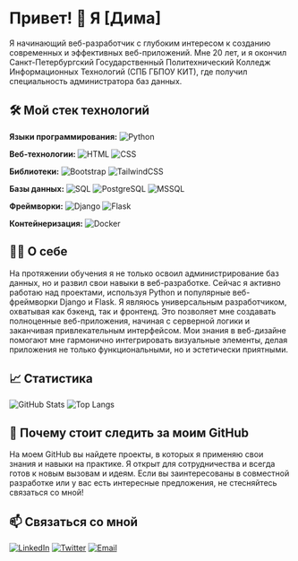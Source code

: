 # Привет! 👋 Я [Дима]

Я начинающий веб-разработчик с глубоким интересом к созданию современных и эффективных веб-приложений. Мне 20 лет, и я окончил Санкт-Петербургский Государственный Политехнический Колледж Информационных Технологий (СПБ ГБПОУ КИТ), где получил специальность администратора баз данных.

## 🛠️ Мой стек технологий

**Языки программирования:**
![Python](https://img.shields.io/badge/Python-3776AB?style=for-the-badge&logo=python&logoColor=white)

**Веб-технологии:**
![HTML](https://img.shields.io/badge/HTML5-E34F26?style=for-the-badge&logo=html5&logoColor=white)
![CSS](https://img.shields.io/badge/CSS3-1572B6?style=for-the-badge&logo=css3&logoColor=white)

**Библиотеки:**
![Bootstrap](https://img.shields.io/badge/Bootstrap-563D7C?style=for-the-badge&logo=bootstrap&logoColor=white)
![TailwindCSS](https://img.shields.io/badge/TailwindCSS-38B2AC?style=for-the-badge&logo=tailwind-css&logoColor=white)

**Базы данных:**
![SQL](https://img.shields.io/badge/SQL-4479A1?style=for-the-badge&logo=sql&logoColor=white)
![PostgreSQL](https://img.shields.io/badge/PostgreSQL-336791?style=for-the-badge&logo=postgresql&logoColor=white)
![MSSQL](https://img.shields.io/badge/Microsoft%20SQL%20Server-CC2927?style=for-the-badge&logo=microsoft-sql-server&logoColor=white)

**Фреймворки:**
![Django](https://img.shields.io/badge/Django-092E20?style=for-the-badge&logo=django&logoColor=white)
![Flask](https://img.shields.io/badge/Flask-000000?style=for-the-badge&logo=flask&logoColor=white)

**Контейнеризация:**
![Docker](https://img.shields.io/badge/Docker-2496ED?style=for-the-badge&logo=docker&logoColor=white)

## 👨‍💻 О себе

На протяжении обучения я не только освоил администрирование баз данных, но и развил свои навыки в веб-разработке. Сейчас я активно работаю над проектами, используя Python и популярные веб-фреймворки Django и Flask. Я являюсь универсальным разработчиком, охватывая как бэкенд, так и фронтенд. Это позволяет мне создавать полноценные веб-приложения, начиная с серверной логики и заканчивая привлекательным интерфейсом. Мои знания в веб-дизайне помогают мне гармонично интегрировать визуальные элементы, делая приложения не только функциональными, но и эстетически приятными.

## 📈 Статистика

![GitHub Stats](https://github-readme-stats.vercel.app/api?username=dragonm2001&show_icons=true&theme=radical)
![Top Langs](https://github-readme-stats.vercel.app/api/top-langs/?username=dragonm2001&layout=compact&theme=radical)

## 🚀 Почему стоит следить за моим GitHub

На моем GitHub вы найдете проекты, в которых я применяю свои знания и навыки на практике. Я открыт для сотрудничества и всегда готов к новым вызовам и идеям. Если вы заинтересованы в совместной разработке или у вас есть интересные предложения, не стесняйтесь связаться со мной!

## 📫 Связаться со мной

[![LinkedIn](https://img.shields.io/badge/LinkedIn-0077B5?style=for-the-badge&logo=linkedin&logoColor=white)](https://www.linkedin.com/in/Ваш_Профиль)
[![Twitter](https://img.shields.io/badge/Twitter-1DA1F2?style=for-the-badge&logo=twitter&logoColor=white)](https://twitter.com/Ваш_Профиль)
[![Email](https://img.shields.io/badge/Email-D14836?style=for-the-badge&logo=gmail&logoColor=white)](mailto:ваш_имейл@example.com)
